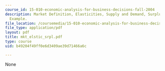 ```yaml
---
course_id: 15-010-economic-analysis-for-business-decisions-fall-2004
description: Market Definition, Elasticities, Supply and Demand, Surplus, Numeric
  Example.
file_location: /coursemedia/15-010-economic-analysis-for-business-decisions-fall-2004/b49204f49ff0e6d3409ae39d71466a6c_mkt_elstic_srpl.pdf
file_type: application/pdf
layout: pdf
title: mkt_elstic_srpl.pdf
type: course
uid: b49204f49ff0e6d3409ae39d71466a6c

---
```

None